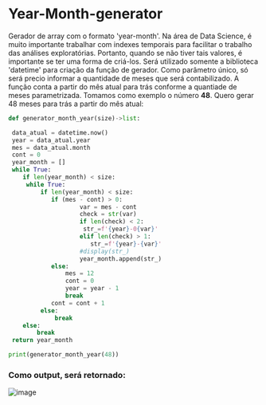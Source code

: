 # Year-Month-generator
Gerador de array com o formato 'year-month'.
Na área de Data Science, é muito importante trabalhar com indexes temporais para facilitar o trabalho das análises exploratórias.
Portanto, quando se não tiver tais valores, é importante se ter uma forma de criá-los.
Será utilizado somente a biblioteca 'datetime' para criação da função de gerador.
Como parâmetro único, só será precio informar a quantidade de meses que será contabilizado.
A função conta a partir do mês atual para trás conforme a quantiade de meses parametrizada.
Tomamos como exemplo o número **48**.
Quero gerar 48 meses para trás a partir do mês atual:
~~~python
def generator_month_year(size)->list:

 data_atual = datetime.now()
 year = data_atual.year
 mes = data_atual.month
 cont = 0
 year_month = []
 while True:
    if len(year_month) < size:
     while True:
         if len(year_month) < size:
            if (mes - cont) > 0:
                    var = mes - cont
                    check = str(var)
                    if len(check) < 2:
                     str_=f'{year}-0{var}'
                    elif len(check) > 1:
                       str_=f'{year}-{var}'
                    #display(str_)
                    year_month.append(str_)
            else:
                mes = 12
                cont = 0
                year = year - 1
                break
            cont = cont + 1
         else: 
             break
    else:
        break
 return year_month

print(generator_month_year(48))
~~~
### Como output, será retornado:
![image](https://github.com/Caloka/Year-Month-generator/assets/75040393/3ce9389d-7c32-4df3-95ae-e092dfae6177)

